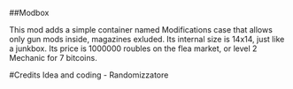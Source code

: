 ##Modbox

This mod adds a simple container named Modifications case that allows only gun mods inside, magazines exluded.
Its internal size is 14x14, just like a junkbox.
Its price is 1000000 roubles on the flea market, or level 2 Mechanic for 7 bitcoins.

#Credits
Idea and coding - Randomizzatore